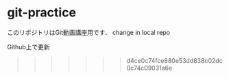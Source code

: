 # git-practice
このリポジトリはGit動画講座用です．
change in local repo

Github上で更新
>>>>>>> d4ce0c74fce880e53dd838c02dc0c74c09031a6e
